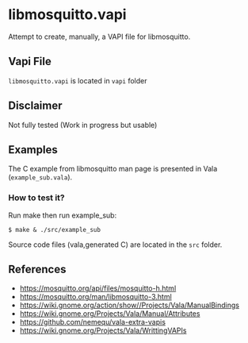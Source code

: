 # libmosquitto.vapi

Attempt to create, manually, a VAPI file for libmosquitto.

## Vapi File

`libmosquitto.vapi` is located in `vapi` folder

## Disclaimer

Not fully tested (Work in progress but usable)

## Examples

The C example from libmosquitto man page is presented in Vala (`example_sub.vala`).

### How to test it?

Run make then run example_sub: 

`$ make & ./src/example_sub`

Source code files (vala,generated C) are located in the `src` folder.


## References
- https://mosquitto.org/api/files/mosquitto-h.html
- https://mosquitto.org/man/libmosquitto-3.html
- https://wiki.gnome.org/action/show//Projects/Vala/ManualBindings
- https://wiki.gnome.org/Projects/Vala/Manual/Attributes
- https://github.com/nemequ/vala-extra-vapis
- https://wiki.gnome.org/Projects/Vala/WrittingVAPIs
